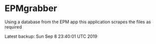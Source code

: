 # EPMgrabber
Using a database from the EPM app this application scrapes the files as required


Latest backup: Sun Sep 8 23:40:01 UTC 2019
